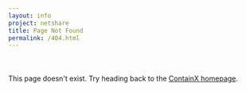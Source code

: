 ```yaml
---
layout: info
project: netshare
title: Page Not Found
permalink: /404.html
---
```


<div class="community">
  <div class="row">
    <div class="col-sm-12 text-center">
      <p style="margin-top:50px;">This page doesn't exist. Try heading back to the <a href="/">ContainX homepage</a>.</p>
    </div>
  </div>
</div>
